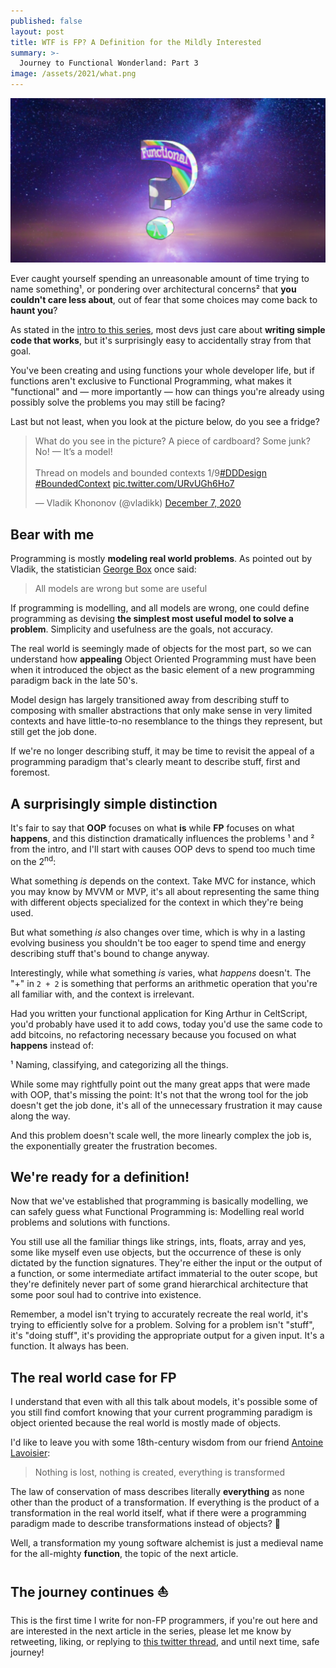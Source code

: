 ```yaml
---
published: false
layout: post
title: WTF is FP? A Definition for the Mildly Interested
summary: >-
  Journey to Functional Wonderland: Part 3
image: /assets/2021/what.png
---
```


![splash](/assets/2021/what.png)

Ever caught yourself spending an unreasonable amount of time trying to name something¹, or pondering over architectural concerns² that **you couldn't care less about**, out of fear that some choices may come back to **haunt you**?

As stated in the [intro to this series](https://impure.fun/fun/2021/02/16/journey-to-functional-wonderland/), most devs just care about **writing simple code that works**, but it's surprisingly easy to accidentally stray from that goal.

You've been creating and using functions your whole developer life, but if functions aren't exclusive to Functional Programming, what makes it "functional" and — more importantly — how can things you're already using possibly solve the problems you may still be facing?

Last but not least, when you look at the picture below, do you see a fridge?

<blockquote class="twitter-tweet" data-theme="dark"><p lang="en" dir="ltr">What do you see in the picture? A piece of cardboard? Some junk? No! — It’s a model!<br><br>Thread on models and bounded contexts 1/9<a href="https://twitter.com/hashtag/DDDesign?src=hash&amp;ref_src=twsrc%5Etfw">#DDDesign</a> <a href="https://twitter.com/hashtag/BoundedContext?src=hash&amp;ref_src=twsrc%5Etfw">#BoundedContext</a> <a href="https://t.co/URvUGh6Ho7">pic.twitter.com/URvUGh6Ho7</a></p>&mdash; Vladik Khononov (@vladikk) <a href="https://twitter.com/vladikk/status/1335947978482339841?ref_src=twsrc%5Etfw">December 7, 2020</a></blockquote> <script async src="https://platform.twitter.com/widgets.js" charset="utf-8"></script>

## Bear with me

Programming is mostly **modeling real world problems**. As pointed out by Vladik, the statistician [George Box](https://en.wikipedia.org/wiki/George_E._P._Box) once said:

> All models are wrong but some are useful

If programming is modelling, and all models are wrong, one could define programming as devising **the simplest most useful model to solve a problem**. Simplicity and usefulness are the goals, not accuracy.

The real world is seemingly made of objects for the most part, so we can understand how **appealing** Object Oriented Programming must have been when it introduced the object as the basic element of a new programming paradigm back in the late 50's.

Model design has largely transitioned away from describing stuff to composing with smaller abstractions that only make sense in very limited contexts and have little-to-no resemblance to the things they represent, but still get the job done.

If we're no longer describing stuff, it may be time to revisit the appeal of a programming paradigm that's clearly meant to describe stuff, first and foremost.

## A surprisingly simple distinction

It's fair to say that **OOP** focuses on what **is** while **FP** focuses on what **happens**, and this distinction dramatically influences the problems ¹ and ² from the intro, and I'll start with causes OOP devs to spend too much time on the 2<sup>nd</sup>:

What something *is* depends on the context. Take MVC for instance, which you may know by MVVM or MVP, it's all about representing the same thing with different objects specialized for the context in which they're being used.

But what something *is* also changes over time, which is why in a lasting evolving business you shouldn't be too eager to spend time and energy describing stuff that's bound to change anyway.

Interestingly, while what something *is* varies, what *happens* doesn't. The "+" in `2 + 2` is something that performs an arithmetic operation that you're all familiar with, and the context is irrelevant.

Had you written your functional application for King Arthur in CeltScript, you'd probably have used it to add cows, today you'd use the same code to add bitcoins, no refactoring necessary because you focused on what **happens** instead of:

¹ Naming, classifying, and categorizing all the things.

While some may rightfully point out the many great apps that were made with OOP, that's missing the point: It's not that the wrong tool for the job doesn't get the job done, it's all of the unnecessary frustration it may cause along the way.

And this problem doesn't scale well, the more linearly complex the job is, the exponentially greater the frustration becomes.

## We're ready for a definition!

Now that we've established that programming is basically modelling, we can safely guess what Functional Programming is: Modelling real world problems and solutions with functions.

You still use all the familiar things like strings, ints, floats, array and yes, some like myself even use objects, but the occurrence of these is only dictated by the function signatures. They're either the input or the output of a function, or some intermediate artifact immaterial to the outer scope, but they're definitely never part of some grand hierarchical architecture that some poor soul had to contrive into existence.

Remember, a model isn't trying to accurately recreate the real world, it's trying to efficiently solve for a problem. Solving for a problem isn't "stuff", it's "doing stuff", it's providing the appropriate output for a given input. It's a function. It always has been.

## The real world case for FP

I understand that even with all this talk about models, it's possible some of you still find comfort knowing that your current programming paradigm is object oriented because the real world is mostly made of objects.

I'd like to leave you with some 18th-century wisdom from our friend [Antoine Lavoisier](https://en.wikipedia.org/wiki/Antoine_Lavoisier):

> Nothing is lost, nothing is created, everything is transformed

The law of conservation of mass describes literally **everything** as none other than the product of a transformation. If everything is the product of a transformation in the real world itself, what if there were a programming paradigm made to describe transformations instead of objects? 🤔

Well, a transformation my young software alchemist is just a medieval name for the all-mighty **function**, the topic of the next article.

## The journey continues ⛵

This is the first time I write for non-FP programmers, if you're out here and are interested in the next article in the series, please let me know by retweeting, liking, or replying to [this twitter thread](https://twitter.com/luwvis/status/1367410901863837700), and until next time, safe journey!